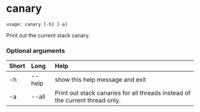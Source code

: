 <!-- THIS PART OF THIS FILE IS AUTOGENERATED. DO NOT MODIFY IT. See scripts/generate-docs.sh -->
# canary

```text
usage: canary [-h] [-a]

```

Print out the current stack canary.
### Optional arguments

|Short|Long|Help|
| :--- | :--- | :--- |
|-h|--help|show this help message and exit|
|-a|--all|Print out stack canaries for all threads instead of the current thread only.|

<!-- END OF AUTOGENERATED PART. Do not modify this line or the line below, they mark the end of the auto-generated part of the file. If you want to extend the documentation in a way which cannot easily be done by adding to the command help description, write below the following line. -->
<!-- ------------\>8---- ----\>8---- ----\>8------------ -->
